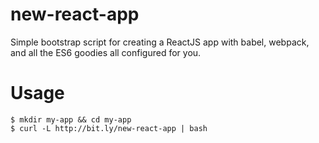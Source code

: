# new-react-app

Simple bootstrap script for creating a ReactJS app with babel, webpack, and all the ES6 goodies all configured for you.

# Usage

```
$ mkdir my-app && cd my-app
$ curl -L http://bit.ly/new-react-app | bash
```
